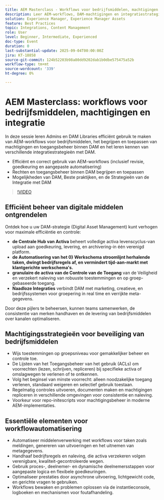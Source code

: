 ```yaml
---
title: AEM Masterclass - Workflows voor bedrijfsmiddelen, machtigingen en integratie
description: Leer AEM-workflows, DAM-machtigingen en integratiestrategieën. Ideaal voor Admins and DAM Libraries die op zoek zijn naar best practices en tips voor automatisering.
solution: Experience Manager, Experience Manager Assets
feature: Best Practices
topic: Integrations, Content Management
role: User
level: Beginner, Intermediate, Experienced
doc-type: Event
duration: 0
last-substantial-update: 2025-09-04T00:00:00Z
jira: KT-18858
source-git-commit: 124b52203b98a80dd9202dab1b0dbe575475a52b
workflow-type: tm+mt
source-wordcount: '339'
ht-degree: 0%

---
```



# AEM Masterclass: workflows voor bedrijfsmiddelen, machtigingen en integratie

In deze sessie leren Admins en DAM Libraries efficiënt gebruik te maken van AEM-workflows voor bedrijfsmiddelen, het begrijpen en toepassen van machtigingen en toegangsbeheer binnen DAM en het leren kennen van verschillende integratiestrategieën met DAM.

* Efficiënt en correct gebruik van AEM-workflows (inclusief revisie, goedkeuring en aangepaste automatisering)
* Rechten en toegangsbeheer binnen DAM begrijpen en toepassen
* Mogelijkheden van DAM, Beste praktijken, en de Strategieën van de Integratie met DAM

>[!VIDEO](https://video.tv.adobe.com/v/3471458/?learn=on&enablevpops&captions=dut)

## Efficiënt beheer van digitale middelen ontgrendelen

Ontdek hoe u uw DAM-strategie (Digital Asset Management) kunt verhogen voor maximale efficiëntie en controle:

* **de Centrale Hub van Activa** beheert volledige activa levenscyclus-van upload aan goedkeuring, levering, en archivering-in één verenigd platform.
* **de Automatisering van het 0&rbrace; Werkschema stroomlijnt herhalende taken, dwingt bedrijfsregels af, en vermindert tijd-aan-markt met klantgerichte werkschema&#39;s.**
* **granulaire de activa van de Controle van de Toegang** van de Veiligheid en verzekert naleving van robuuste toestemmingen en op groep-gebaseerde toegang.
* **Naadloze Integraties** verbindt DAM met marketing, creatieve, en bedrijfssystemen voor groepering in real time en verrijkte meta-gegevens.

Door deze pijlers te beheersen, kunnen teams samenwerken, de consistentie van merken handhaven en de levering van bedrijfsmiddelen over kanalen optimaliseren.

## Machtigingsstrategieën voor beveiliging van bedrijfsmiddelen

* Wijs toestemmingen op groepsniveau voor gemakkelijker beheer en controle toe.
* De Lijsten van het Toegangsbeheer van het gebruik (ACLs) om voorrechten (lezen, schrijven, repliceren) bij specifieke activa of omslagwegen te verlenen of te ontkennen.
* Volg het beginsel van minste voorrecht: alleen noodzakelijke toegang verlenen, standaard weigeren en selectief gebruik toestaan.
* Regelmatig controles uitvoeren, documenten maken en machtigingen repliceren in verschillende omgevingen voor consistentie en naleving.
* Voorkeur voor repo-initescripts voor machtigingsbeheer in moderne AEM-implementaties.

## Essentiële elementen voor workflowautomatisering

* Automatiseer middelenverwerking met workflows voor taken zoals meldingen, genereren van uitvoeringen en het uitnemen van metagegevens.
* Handhaaf bedrijfsregels en naleving, die activa verzekeren volgen verenigbare, kwaliteit-gecontroleerde wegen.
* Gebruik proces-, deelnemer- en dynamische deelnemersstappen voor aangepaste logica en flexibele goedkeuringen.
* Optimaliseer prestaties door asynchrone uitvoering, lichtgewicht code, en gerichte vragen te gebruiken.
* Workflows bewaken en problemen oplossen via de instantieconsole, logboeken en mechanismen voor foutafhandeling.